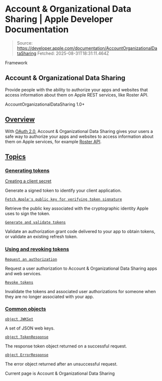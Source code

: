 # Account & Organizational Data Sharing | Apple Developer Documentation

> Source: https://developer.apple.com/documentation/AccountOrganizationalDataSharing
> Fetched: 2025-08-31T18:31:11.464Z

Framework

## Account & Organizational Data Sharing

Provide people with the ability to authorize your apps and websites that access information about them on Apple REST services, like Roster API.

AccountOrganizationalDataSharing 1.0+

## [Overview](https://developer.apple.com/documentation/AccountOrganizationalDataSharing#Overview)

With [OAuth 2.0](https://datatracker.ietf.org/doc/html/rfc6749), Account & Organizational Data Sharing gives your users a safe way to authorize your apps and websites to access information about them on Apple services, for example [Roster API](https://developer.apple.com/documentation/RosterAPI).

## [Topics](https://developer.apple.com/documentation/AccountOrganizationalDataSharing#topics)

### [Generating tokens](https://developer.apple.com/documentation/AccountOrganizationalDataSharing#Generating-tokens)

[Creating a client secret](https://developer.apple.com/documentation/accountorganizationaldatasharing/creating-a-client-secret)

Generate a signed token to identify your client application.

[`Fetch Apple's public key for verifying token signature`](https://developer.apple.com/documentation/accountorganizationaldatasharing/fetch-apple's-public-key-for-verifying-token-signature)

Retrieve the public key associated with the cryptographic identity Apple uses to sign the token.

[`Generate and validate tokens`](https://developer.apple.com/documentation/accountorganizationaldatasharing/generate-and-validate-tokens)

Validate an authorization grant code delivered to your app to obtain tokens, or validate an existing refresh token.

### [Using and revoking tokens](https://developer.apple.com/documentation/AccountOrganizationalDataSharing#Using-and-revoking-tokens)

[`Request an authorization`](https://developer.apple.com/documentation/accountorganizationaldatasharing/request-an-authorization)

Request a user authorization to Account & Organizational Data Sharing apps and web services.

[`Revoke tokens`](https://developer.apple.com/documentation/accountorganizationaldatasharing/revoke-tokens)

Invalidate the tokens and associated user authorizations for someone when they are no longer associated with your app.

### [Common objects](https://developer.apple.com/documentation/AccountOrganizationalDataSharing#Common-objects)

[`object JWKSet`](https://developer.apple.com/documentation/accountorganizationaldatasharing/jwkset)

A set of JSON web keys.

[`object TokenResponse`](https://developer.apple.com/documentation/accountorganizationaldatasharing/tokenresponse)

The response token object returned on a successful request.

[`object ErrorResponse`](https://developer.apple.com/documentation/accountorganizationaldatasharing/errorresponse)

The error object returned after an unsuccessful request.

Current page is Account & Organizational Data Sharing
